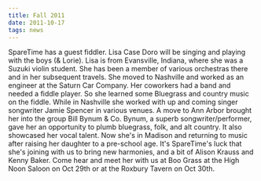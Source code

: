 ```yaml
---
title: Fall 2011
date: 2011-10-17
tags: news
---
```


SpareTime has a guest fiddler. Lisa Case Doro will be singing and playing with the boys (& Lorie). Lisa is from Evansville, Indiana, where she was a Suzuki violin student. She has been a member of various orchestras there and in her subsequent travels. She moved to Nashville and worked as an engineer at the Saturn Car Company. Her coworkers had a band and needed a fiddle player. So she learned some Bluegrass and country music on the fiddle. While in Nashville she worked with up and coming singer songwriter Jamie Spencer in various venues. A move to Ann Arbor brought her into the group Bill Bynum & Co. Bynum, a superb songwriter/performer, gave her an opportunity to plumb bluegrass, folk, and alt country. It also showcased her vocal talent. Now she's in Madison and returning to music after raising her daughter to a pre-school age. It's SpareTime's luck that she's joining with us to bring new harmonies, and a bit of Alison Krauss and Kenny Baker. Come hear and meet her with us at Boo Grass at the High Noon Saloon on Oct 29th or at the Roxbury Tavern on Oct 30th.
